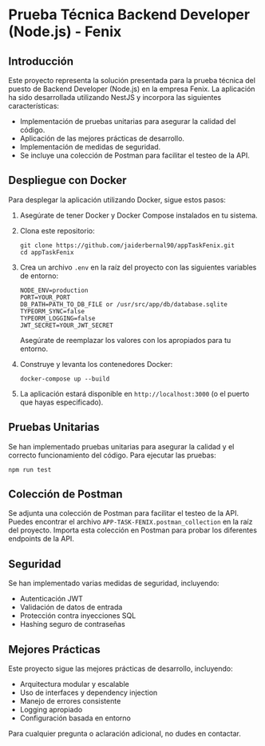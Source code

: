 # Prueba Técnica Backend Developer (Node.js) - Fenix

## Introducción

Este proyecto representa la solución presentada para la prueba técnica del puesto de Backend Developer (Node.js) en la empresa Fenix. La aplicación ha sido desarrollada utilizando NestJS y incorpora las siguientes características:

- Implementación de pruebas unitarias para asegurar la calidad del código.
- Aplicación de las mejores prácticas de desarrollo.
- Implementación de medidas de seguridad.
- Se incluye una colección de Postman para facilitar el testeo de la API.

## Despliegue con Docker

Para desplegar la aplicación utilizando Docker, sigue estos pasos:

1. Asegúrate de tener Docker y Docker Compose instalados en tu sistema.

2. Clona este repositorio:
   ```
   git clone https://github.com/jaiderbernal90/appTaskFenix.git
   cd appTaskFenix
   ```

3. Crea un archivo `.env` en la raíz del proyecto con las siguientes variables de entorno:
   ```
   NODE_ENV=production
   PORT=YOUR_PORT
   DB_PATH=PATH_TO_DB_FILE or /usr/src/app/db/database.sqlite
   TYPEORM_SYNC=false
   TYPEORM_LOGGING=false
   JWT_SECRET=YOUR_JWT_SECRET
   ```
   Asegúrate de reemplazar los valores con los apropiados para tu entorno.

4. Construye y levanta los contenedores Docker:
   ```
   docker-compose up --build
   ```

5. La aplicación estará disponible en `http://localhost:3000` (o el puerto que hayas especificado).

## Pruebas Unitarias

Se han implementado pruebas unitarias para asegurar la calidad y el correcto funcionamiento del código. Para ejecutar las pruebas:

```
npm run test
```

## Colección de Postman

Se adjunta una colección de Postman para facilitar el testeo de la API. Puedes encontrar el archivo `APP-TASK-FENIX.postman_collection` en la raíz del proyecto. Importa esta colección en Postman para probar los diferentes endpoints de la API.

## Seguridad

Se han implementado varias medidas de seguridad, incluyendo:

- Autenticación JWT
- Validación de datos de entrada
- Protección contra inyecciones SQL
- Hashing seguro de contraseñas

## Mejores Prácticas

Este proyecto sigue las mejores prácticas de desarrollo, incluyendo:

- Arquitectura modular y escalable
- Uso de interfaces y dependency injection
- Manejo de errores consistente
- Logging apropiado
- Configuración basada en entorno

Para cualquier pregunta o aclaración adicional, no dudes en contactar.